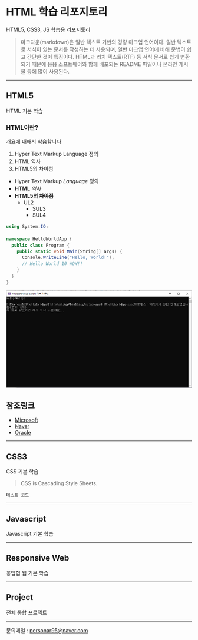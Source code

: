 # HTML 학습 리포지토리
HTML5, CSS3, JS 학습용 리포지토리

> 마크다운(markdown)은 일반 텍스트 기반의 경량 마크업 언어이다. 일반 텍스트로 서식이 있는 문서를 작성하는 데 사용되며, 일반 마크업 언어에 비해 문법이 쉽고 간단한 것이 특징이다. HTML과 리치 텍스트(RTF) 등 서식 문서로 쉽게 변환되기 때문에 응용 소프트웨어와 함께 배포되는 README 파일이나 온라인 게시물 등에 많이 사용된다.

------------------------------

## HTML5
HTML 기본 학습

### HTML이란?
개요에 대해서 학습합니다
1. Hyper Text Markup Language 정의
2. HTML 역사
3. HTML5의 차이점

- Hyper Text Markup *Language* 정의
- __HTML__ _역사_
- **HTML5의 ~~차이점~~**
  - UL2
    - SUL3
    - SUL4

```csharp
using System.IO;

namespace HelloWorldApp {
  public class Program {
    public static void Main(String[] args) {
      Console.WriteLine("Hello, World!");
      // Hello World 10 WOW!!
    }
  }
}
```

![실행결과](https://github.com/hugoMGSung/StudyHtml/blob/main/ref_images/console_result.png)

참조링크
-------
- [Microsoft](https://www.microsoft.com)
- [Naver](https://www.naver.com)
- [Oracle](https://www.oracle.com)

-------------------------------

## CSS3
CSS 기본 학습

> CSS is Cascading Style Sheets.

`테스트 코드`

-------------------------------

## Javascript
Javascript 기본 학습

-------------------------------

## Responsive Web
응답협 웹 기본 학습

--------------------------------

## Project
전체 통합 프로젝트

--------------------------------
문의메일 : <personar95@naver.com>
